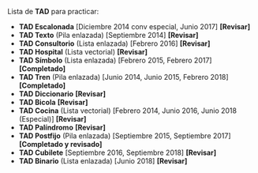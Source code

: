 Lista de **TAD** para practicar:
- **TAD Escalonada** [Diciembre 2014 conv especial, Junio 2017] **[Revisar]**
- **TAD Texto** (Pila enlazada) [Septiembre 2014] **[Revisar]**
- **TAD Consultorio** (Lista enlazada) [Febrero 2016] **[Revisar]**
- **TAD Hospital** (Lista vectorial) **[Revisar]**
- **TAD Símbolo** (Lista enlazada) [Febrero 2015, Febrero 2017] **[Completado]**
- **TAD Tren** (Pila enlazada) [Junio 2014, Junio 2015, Febrero 2018] **[Completado]**
- **TAD Diccionario** **[Revisar]**
- **TAD Bicola** **[Revisar]**
- **TAD Cocina** (Lista vectorial) [Febrero 2014, Junio 2016, Junio 2018 (Especial)] **[Revisar]**
- **TAD Palíndromo** **[Revisar]**
- **TAD Postfijo** (Pila enlazada) [Septiembre 2015, Septiembre 2017] **[Completado y revisado]**
- **TAD Cubilete** [Septiembre 2016, Septiembre 2018] **[Revisar]**
- **TAD Binario** (Lista enlazada) [Junio 2018] **[Revisar]**
